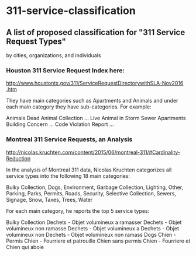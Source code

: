 # 311-service-classification

## A list of proposed classification for "311 Service Request Types" 
by cities, organizations, and individuals

### Houston 311 Service Request Index here:
http://www.houstontx.gov/311/ServiceRequestDirectorywithSLA​-Nov2016​.htm
 
They have main categories such as Apartments and Animals and under each main
category they have sub-categories. For example:
 
Animals
       Dead Animal Collection ...
       Live Animal in Storm Sewer
Apartments
       Building Concern ...
       Code Violation Report ...

### Montreal 311 Service Requests, an Analysis
http://nicolas.kruchten.com​/content​/2015​/06​/montreal​-311​/​#Cardinality​-Reduction
 
In the analysis of Montreal 311 data, Nicolas Kruchten categorizes all service
types into the following 18 main categories:
 
Bulky Collection, Dogs, Environment, Garbage Collection, Lighting, Other,
Parking, Parks, Permits, Roads, Security, Selective Collection, Sewers,
Signage, Snow, Taxes, Trees, Water
 
 
For each main category, he reports the top 5 service types:
 
Bulky Collection
	Dechets - Objet volumineux a ramasser
	Dechets - Objet volumineux non ramasse
	Dechets - Objet volumineux a
	Dechets - Objet volumineux non
	Dechets - Objet volumineux non ramass
Dogs
	Chien - Permis
	Chien - Fourriere et patrouille
	Chien sans permis
	Chien - Fourriere et
	Chien qui aboie
  
